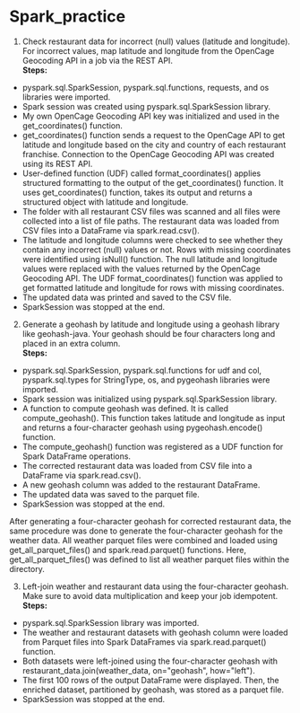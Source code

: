 # Spark_practice

1. Check restaurant data for incorrect (null) values (latitude and longitude). For incorrect values, map latitude and longitude from the OpenCage Geocoding API in a job via the REST API.
<br> **Steps:**
- pyspark.sql.SparkSession, pyspark.sql.functions, requests, and os libraries were imported.
- Spark session was created using pyspark.sql.SparkSession library.
- My own OpenCage Geocoding API key was initialized and used in the get_coordinates() function.
- get_coordinates() function sends a request to the OpenCage API to get latitude and longitude based on the city and country of each restaurant franchise. Connection to the OpenCage Geocoding API was created using its REST API.
- User-defined function (UDF) called format_coordinates() applies structured formatting to the output of the get_coordinates() function. It uses get_coordinates() function, takes its output and returns a structured object with latitude and longitude.
- The folder with all restaurant CSV files was scanned and all files were collected into a list of file paths. The restaurant data was loaded from CSV files into a DataFrame via spark.read.csv().
- The latitude and longitude columns were checked to see whether they contain any incorrect (null) values or not. Rows with missing coordinates were identified using isNull() function. The null latitude and longitude values were replaced with the values returned by the OpenCage Geocoding API. The UDF format_coordinates() function was applied to get formatted latitude and longitude for rows with missing coordinates.
- The updated data was printed and saved to the CSV file.
- SparkSession was stopped at the end.

2. Generate a geohash by latitude and longitude using a geohash library like geohash-java. Your geohash should be four characters long and placed in an extra column.
<br> **Steps:**
- pyspark.sql.SparkSession, pyspark.sql.functions for udf and col, pyspark.sql.types for StringType, os, and pygeohash libraries were imported.
- Spark session was initialized using pyspark.sql.SparkSession library.
- A function to compute geohash was defined. It is called compute_geohash(). This function takes latitude and longitude as input and returns a four-character geohash using pygeohash.encode() function.
- The compute_geohash() function was registered as a UDF function for Spark DataFrame operations.
- The corrected restaurant data was loaded from CSV file into a DataFrame via spark.read.csv().
- A new geohash column was added to the restaurant DataFrame.
- The updated data was saved to the parquet file.
- SparkSession was stopped at the end.

After generating a four-character geohash for corrected restaurant data, the same procedure was done to generate the four-character geohash for the weather data. All weather parquet files were combined and loaded using get_all_parquet_files() and spark.read.parquet() functions. Here, get_all_parquet_files() was defined to list all weather parquet files within the directory.

3. Left-join weather and restaurant data using the four-character geohash. Make sure to avoid data multiplication and keep your job idempotent.
<br> **Steps:**
- pyspark.sql.SparkSession library was imported.
- The weather and restaurant datasets with geohash column were loaded from Parquet files into Spark DataFrames via spark.read.parquet() function.
- Both datasets were left-joined using the four-character geohash with restaurant_data.join(weather_data, on="geohash", how="left").
- The first 100 rows of the output DataFrame were displayed. Then, the enriched dataset, partitioned by geohash, was stored as a parquet file.
- SparkSession was stopped at the end.
